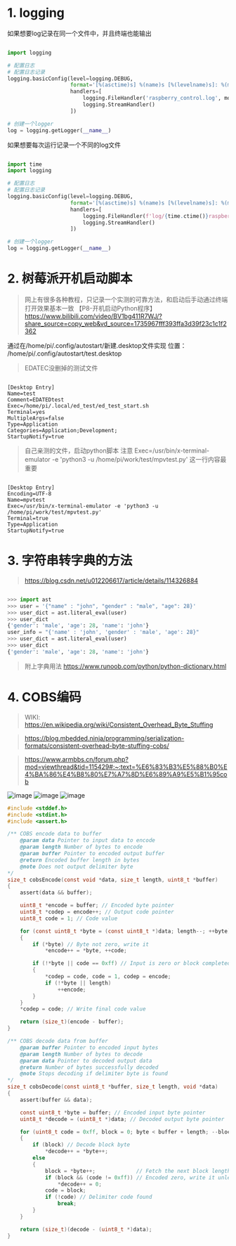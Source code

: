 # 1.  logging

如果想要log记录在同一个文件中，并且终端也能输出

```python

import logging

# 配置日志
# 配置日志记录
logging.basicConfig(level=logging.DEBUG,
                    format='[%(asctime)s] %(name)s [%(levelname)s]: %(message)s',
                    handlers=[
                        logging.FileHandler('raspberry_control.log', mode='a'),
                        logging.StreamHandler()
                    ])

# 创建一个logger
log = logging.getLogger(__name__)

```

如果想要每次运行记录一个不同的log文件

```python

import time
import logging

# 配置日志
# 配置日志记录
logging.basicConfig(level=logging.DEBUG,
                    format='[%(asctime)s] %(name)s [%(levelname)s]: %(message)s',
                    handlers=[
                        logging.FileHandler(f'log/{time.ctime()}raspberry_control.log', mode='a'),
                        logging.StreamHandler()
                    ])

# 创建一个logger
log = logging.getLogger(__name__)

```

# 2. 树莓派开机启动脚本

> 网上有很多各种教程，只记录一个实测的可靠方法，和启动后手动通过终端打开效果基本一致
> 【P8-开机启动Python程序】 https://www.bilibili.com/video/BV1bg411R7WJ/?share_source=copy_web&vd_source=1735967fff393ffa3d39f23c1c1f2362

通过在/home/pi/.config/autostart/新建.desktop文件实现
位置：
/home/pi/.config/autostart/test.desktop

> EDATEC没删掉的测试文件

```

[Desktop Entry]
Name=test
Comment=EDATEDtest
Exec=/home/pi/.local/ed_test/ed_test_start.sh
Terminal=yes
MultipleArgs=false
Type=Application
Categories=Application;Development;
StartupNotify=true

```

> 自己亲测的文件，启动python脚本
> 注意 Exec=/usr/bin/x-terminal-emulator -e 'python3 -u /home/pi/work/test/mpvtest.py' 这一行内容最重要

```

[Desktop Entry]
Encoding=UTF-8
Name=mpvtest
Exec=/usr/bin/x-terminal-emulator -e 'python3 -u /home/pi/work/test/mpvtest.py'
Terminal=true
Type=Application
StartupNotify=true

```

# 3. 字符串转字典的方法

> https://blog.csdn.net/u012206617/article/details/114326884

```python

>>> import ast
>>> user = '{"name" : "john", "gender" : "male", "age": 28}'
>>> user_dict = ast.literal_eval(user)
>>> user_dict
{'gender': 'male', 'age': 28, 'name': 'john'}
user_info = "{'name' : 'john', 'gender' : 'male', 'age': 28}"
>>> user_dict = ast.literal_eval(user)
>>> user_dict
{'gender': 'male', 'age': 28, 'name': 'john'}

```

> 附上字典用法
> https://www.runoob.com/python/python-dictionary.html

# 4. COBS编码

> WIKI:
> https://en.wikipedia.org/wiki/Consistent_Overhead_Byte_Stuffing

> https://blog.mbedded.ninja/programming/serialization-formats/consistent-overhead-byte-stuffing-cobs/

> https://www.armbbs.cn/forum.php?mod=viewthread&tid=115429#:~:text=%E6%83%B3%E5%88%B0%E4%BA%86%E4%B8%80%E7%A7%8D%E6%89%A9%E5%B1%95cob

![image](https://github.com/user-attachments/assets/88fac755-0db4-410f-87fe-8c552347ccb9)
![image](https://github.com/user-attachments/assets/da179016-86c9-4aef-90dd-aeb10695e0f2)
![image](https://github.com/user-attachments/assets/f82fc340-e2ec-461b-833c-9a1771d64b18)

```C
#include <stddef.h>
#include <stdint.h>
#include <assert.h>

/** COBS encode data to buffer
	@param data Pointer to input data to encode
	@param length Number of bytes to encode
	@param buffer Pointer to encoded output buffer
	@return Encoded buffer length in bytes
	@note Does not output delimiter byte
*/
size_t cobsEncode(const void *data, size_t length, uint8_t *buffer)
{
	assert(data && buffer);

	uint8_t *encode = buffer; // Encoded byte pointer
	uint8_t *codep = encode++; // Output code pointer
	uint8_t code = 1; // Code value

	for (const uint8_t *byte = (const uint8_t *)data; length--; ++byte)
	{
		if (*byte) // Byte not zero, write it
			*encode++ = *byte, ++code;

		if (!*byte || code == 0xff) // Input is zero or block completed, restart
		{
			*codep = code, code = 1, codep = encode;
			if (!*byte || length)
				++encode;
		}
	}
	*codep = code; // Write final code value

	return (size_t)(encode - buffer);
}

/** COBS decode data from buffer
	@param buffer Pointer to encoded input bytes
	@param length Number of bytes to decode
	@param data Pointer to decoded output data
	@return Number of bytes successfully decoded
	@note Stops decoding if delimiter byte is found
*/
size_t cobsDecode(const uint8_t *buffer, size_t length, void *data)
{
	assert(buffer && data);

	const uint8_t *byte = buffer; // Encoded input byte pointer
	uint8_t *decode = (uint8_t *)data; // Decoded output byte pointer

	for (uint8_t code = 0xff, block = 0; byte < buffer + length; --block)
	{
		if (block) // Decode block byte
			*decode++ = *byte++;
		else
		{
			block = *byte++;             // Fetch the next block length
			if (block && (code != 0xff)) // Encoded zero, write it unless it's delimiter.
				*decode++ = 0;
			code = block;
			if (!code) // Delimiter code found
				break;
		}
	}

	return (size_t)(decode - (uint8_t *)data);
}
```